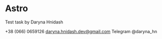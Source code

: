 # Astro

Test task by Daryna Hnidash

+38 (066) 0659126
daryna.hnidash.dev@gmail.com 
Telegram @daryna_hn
